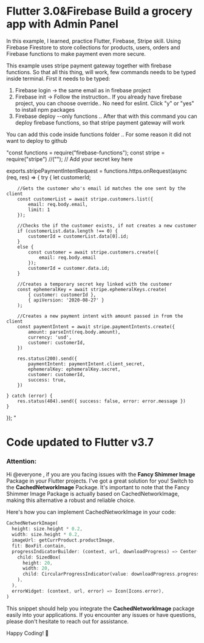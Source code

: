 # Flutter 3.0&Firebase Build a grocery app with Admin Panel

In this example, I learned, practice Flutter, Firebase, Stripe skill. Using Firebase Firestore to store collections for products, users, orders and Firebase functions to make payment even more secure.

This example uses stripe payment gateway together with firebase functions. So that all this thing, will work, few commands needs to be typed inside terminal. 
First it needs to be typed:
1) Firebase login -> the same email as in firebase project
2) Firebase init -> Follow the instruction.. If you already have firebase project, you can choose override.. No need for eslint. Click "y" or "yes" to install npm packages
3) Firebase deploy --only functions .. After that with this command you can deploy firebase functions, so that stripe payment gateway will work

You can add this code inside functions folder .. For some reason it did not want to deploy to github

"const functions = require("firebase-functions");
const stripe = require("stripe") //(""); // Add your secret key here

exports.stripePaymentIntentRequest = functions.https.onRequest(async (req, res) => {
    try {
        let customerId;

        //Gets the customer who's email id matches the one sent by the client
        const customerList = await stripe.customers.list({
            email: req.body.email,
            limit: 1
        });
                
        //Checks the if the customer exists, if not creates a new customer
        if (customerList.data.length !== 0) {
            customerId = customerList.data[0].id;
        }
        else {
            const customer = await stripe.customers.create({
                email: req.body.email
            });
            customerId = customer.data.id;
        }

        //Creates a temporary secret key linked with the customer 
        const ephemeralKey = await stripe.ephemeralKeys.create(
            { customer: customerId },
            { apiVersion: '2020-08-27' }
        );

        //Creates a new payment intent with amount passed in from the client
        const paymentIntent = await stripe.paymentIntents.create({
            amount: parseInt(req.body.amount),
            currency: 'usd',
            customer: customerId,
        })

        res.status(200).send({
            paymentIntent: paymentIntent.client_secret,
            ephemeralKey: ephemeralKey.secret,
            customer: customerId,
            success: true,
        })
        
    } catch (error) {
        res.status(404).send({ success: false, error: error.message })
    }
}); "

# Code updated to Flutter v3.7 

### Attention:

Hi @everyone , if you are you facing issues with the **Fancy Shimmer Image** Package in your Flutter projects. I've got a great solution for you! Switch to the **CachedNetworkImage** Package. It's important to note that the Fancy Shimmer Image Package is actually based on CachedNetworkImage, making this alternative a robust and reliable choice.

Here's how you can implement CachedNetworkImage in your code:

```dart
CachedNetworkImage(
  height: size.height * 0.2,
  width: size.height * 0.2,
  imageUrl: getCurrProduct.productImage,
  fit: BoxFit.contain,
  progressIndicatorBuilder: (context, url, downloadProgress) => Center(
    child: SizedBox(
      height: 20,
      width: 20,
      child: CircularProgressIndicator(value: downloadProgress.progress),
    ),
  ),
  errorWidget: (context, url, error) => Icon(Icons.error),
)
```

This snippet should help you integrate the **CachedNetworkImage** package easily into your applications. If you encounter any issues or have questions, please don't hesitate to reach out for assistance.

Happy Coding! :rocket:

 
